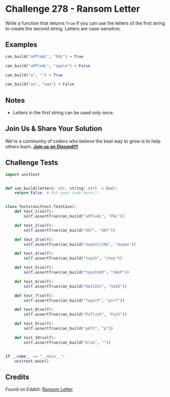 # Challenge 278 - Ransom Letter

Write a function that returns `True` if you can use the letters of the first string to create the second string. Letters are case-sensitive.

## Examples
```python
can_build("aPPleAL", "PAL") ➞ True

can_build("aPPleAL", "apple") ➞ False

can_build("a", "") ➞ True

can_build("aa", "aaa") ➞ False
```
## Notes

- Letters in the first string can be used only once.

## Join Us & Share Your Solution

We're a community of coders who believe the best way to grow is to help others learn. **[Join us on Discord!!!]("https"://discord.gg/sfHykntuGy)**

## Challenge Tests
```python
import unittest


def can_build(letters: str, string: str) -> bool:
    return False  # Put your code here!!!


class Tests(unittest.TestCase):
    def test_1(self):
        self.assertTrue(can_build("aPPleAL", "PAL"))

    def test_2(self):
        self.assertTrue(can_build("OAT", "OAT"))

    def test_3(self):
        self.assertTrue(can_build("maybelLINE", "maybe"))

    def test_4(self):
        self.assertTrue(can_build("topsh", "shop"))

    def test_5(self):
        self.assertTrue(can_build("topshSHP", "SHoP"))

    def test_6(self):
        self.assertTrue(can_build("DAISIES", "SAID"))

    def test_7(self):
        self.assertTrue(can_build("ToporP", "porT"))

    def test_8(self):
        self.assertTrue(can_build("PoTluCK", "PuCK"))

    def test_9(self):
        self.assertTrue(can_build("pATS", "p"))

    def test_10(self):
        self.assertTrue(can_build("blah", ""))


if __name__ == "__main__":
    unittest.main()
```
## Credits

Found on Edabit: [Ransom Letter](https://edabit.com/challenge/EHzL3v25wYp7E4AFC)
